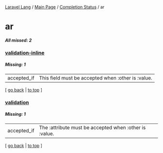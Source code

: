 [Laravel Lang](https://github.com/Laravel-Lang/lang) / [Main Page](../index.md) / [Completion Status](../status.md) / ar

# ar

##### All missed: 2


### [validation-inline](https://github.com/Laravel-Lang/lang/blob/master/locales/ar/validation-inline.php)

##### Missing: 1

<table >
<tr><td align="left" >
accepted_if
</td>
<td align="left" >
This field must be accepted when :other is :value.
</td>
</tr>

</table>


[ [go back](../status.md) | [to top](#) ]

### [validation](https://github.com/Laravel-Lang/lang/blob/master/locales/ar/validation.php)

##### Missing: 1

<table >
<tr><td align="left" >
accepted_if
</td>
<td align="left" >
The :attribute must be accepted when :other is :value.
</td>
</tr>

</table>


[ [go back](../status.md) | [to top](#) ]


